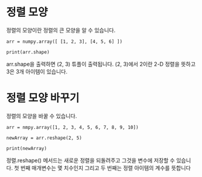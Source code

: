 # 정렬 모양
정렬의 모양이란 정렬의 큰 모양을 알 수 있습니다.

```
arr = numpy.array([ [1, 2, 3], [4, 5, 6] ])

print(arr.shape)
```

arr.shape을 출력하면 (2, 3) 튜플이 출력됩니다. (2, 3)에서 2이란 2-D 정렬을 뜻하고 3은 3개 아이템이 있습니다.

# 정렬 모양 바꾸기
정렬의 모양을 바꿀 수 있습니다.

```
arr = nmpy.array([1, 2, 3, 4, 5, 6, 7, 8, 9, 10])

newArray = arr.reshape(2, 5)

print(newArray)
```

정렬.reshape() 메서드는 새로운 정렬을 되돌려주고 그것을 변수에 저장할 수 있습니다. 첫 번째 매개변수는 몇 치수인지 그리고 두 번째는 정렬 아이템의 계수를 뜻합니다
